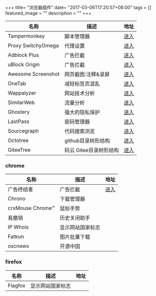 +++
title= "浏览器插件"
date= "2017-03-06T17:20:57+08:00"
tags = []
featured_image = ""
description = ""
+++


|名称             |描述             |地址             |
|-----------------|-----------------|-----------------|
|Tampermonkey|脚本管理器|[进入](https://tampermonkey.net/)|
|Proxy SwitchyOmega|代理设置|[进入](https://www.switchyomega.com/)|
|Adblock Plus|广告拦截|[进入](https://adblockplus.org/)|
|uBlock Origin|广告拦截|[进入](https://github.com/gorhill/uBlock#ublock-origin)|
|Awesome Screenshot|网页截图:注释&录屏|[进入](http://www.awesomescreenshot.com/)|
|OneTab|减轻标签页混乱|[进入](https://www.one-tab.com/)|
|Wappalyzer|网站技术分析|[进入](https://www.wappalyzer.com/)|
|SimilarWeb|流量分析|[进入](https://www.similarweb.com/)|
|Ghostery|强大的隐私保护|[进入](https://www.ghostery.com/)|
|LastPass|密码管理器|[进入](https://lastpass.com)|
|Sourcegraph|代码搜索浏览|[进入](https://about.sourcegraph.com/)|
|Octotree|github目录树形结构|[进入](https://github.com/buunguyen/octotree)|
|GiteeTree|码云 Gitee目录树形结构|[进入](https://gitee.com/oschina/GitCodeTree)|

### chrome
|名称             |描述             |地址             |
|-----------------|-----------------|-----------------|
|广告终结者|广告拦截|[进入](http://www.adtchrome.com/)|
|Chrono|下载管理器||
|crxMouse Chrome™|鼠标手势||
|易撤销|历史关闭助手||
|IP Whois|显示网站国家标志||
|Fatkun|图片批量下载||
|oscnews|开源中国||

### firefox
|名称             |描述             |地址             |
|-----------------|-----------------|-----------------|
|Flagfox|显示网站国家标志||
